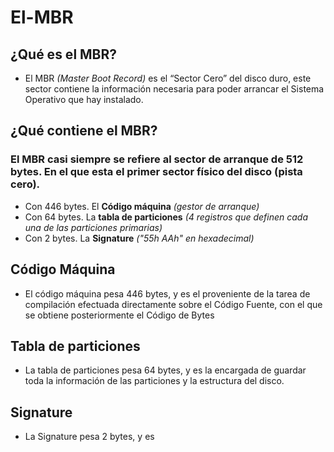 # El-MBR
## ¿Qué es el MBR?
- El MBR *(Master Boot Record)* es el “Sector Cero” del disco duro, este sector contiene la información necesaria para poder arrancar el Sistema Operativo que hay instalado. 

## ¿Qué contiene el MBR?
###  El MBR casi siempre se refiere al sector de arranque de 512 bytes. En el que esta el primer sector físico del disco (pista cero).

- Con 446 bytes. El **Código máquina** *(gestor de arranque)*
- Con 64 bytes.	La **tabla de particiones** *(4 registros que definen cada una de las particiones primarias)*
- Con 2 bytes. La **Signature** *("55h AAh" en hexadecimal)*

## Código Máquina

- El código máquina pesa 446 bytes, y es el proveniente de la tarea de compilación efectuada directamente sobre el Código Fuente, con el que se obtiene posteriormente el Código de Bytes

## Tabla de particiones

- La tabla de particiones pesa 64 bytes, y es la encargada de guardar toda la información de las particiones y la estructura del disco.

## Signature

- La Signature pesa 2 bytes, y es 

